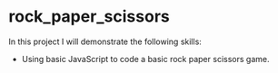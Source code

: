 # rock_paper_scissors

In this project I will demonstrate the following skills:

- Using basic JavaScript to code a basic rock paper scissors game.